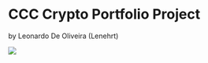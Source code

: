 # CCC Crypto Portfolio Project
by Leonardo De Oliveira (Lenehrt)

![](CCC/CryptoWalletSite/static/images/CryptoPorfolio.gif)

